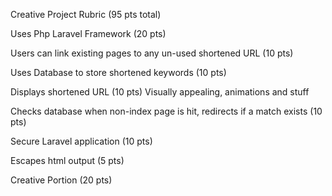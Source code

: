 Creative Project Rubric (95 pts total)

Uses Php Laravel Framework (20 pts)

Users can link existing pages to any un-used shortened URL (10 pts) 

Uses Database to store shortened keywords (10 pts)

Displays shortened URL (10 pts) 
	Visually appealing, animations and stuff 

Checks database when non-index page is hit, redirects if a match exists (10 pts) 

Secure Laravel application (10 pts) 

Escapes html output (5 pts)

Creative Portion (20 pts)